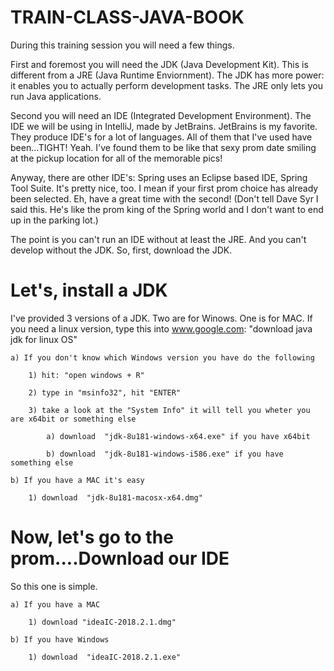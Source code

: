 # TRAIN-CLASS-JAVA-BOOK
During this training session you will need a few things. 

First and foremost you will need the JDK (Java Development Kit). This is different from a JRE (Java Runtime Enviornment). The JDK has more power: it enables you to actually perform development tasks. The JRE only lets you run Java applications.

Second you will need an IDE (Integrated Development Environment). The IDE we will be using in IntelliJ, made by JetBrains. JetBrains is my favorite. They produce IDE's for a lot of languages. All of them that I've used have been...TIGHT! Yeah. I've found them to be like that sexy prom date smiling at the pickup location for all of the memorable pics!

Anyway, there are other IDE's: Spring uses an Eclipse based IDE, Spring Tool Suite. It's pretty nice, too. I mean if your first prom choice has already been selected. Eh, have a great time with the second! (Don't tell Dave Syr I said this. He's like the prom king of the Spring world and I don't want to end up in the parking lot.)

The point is you can't run an IDE without at least the JRE. And you can't develop without the JDK. So, first, download the JDK.

# Let's, install a JDK

I've provided 3 versions of a JDK. Two are for Winows. One is for MAC. If you need a linux version, type this into www.google.com: "download java jdk for linux OS"

	a) If you don't know which Windows version you have do the following

		1) hit: "open windows + R"

		2) type in "msinfo32", hit "ENTER"

		3) take a look at the "System Info" it will tell you wheter you are x64bit or something else
	
			a) download  "jdk-8u181-windows-x64.exe" if you have x64bit
	
			b) download  "jdk-8u181-windows-i586.exe" if you have something else

	b) If you have a MAC it's easy

		1) download  "jdk-8u181-macosx-x64.dmg"


# Now, let's go to the prom....Download our IDE 

So this one is simple. 

	a) If you have a MAC
		
		1) download "ideaIC-2018.2.1.dmg"

	b) If you have Windows

		1) download  "ideaIC-2018.2.1.exe"



